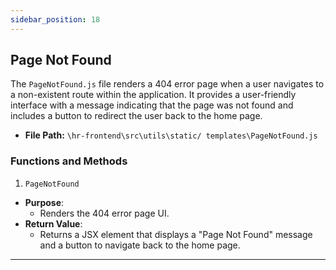 ```yaml
---
sidebar_position: 18
---
```


## Page Not Found

The `PageNotFound.js` file renders a 404 error page when a user navigates to a non-existent route within the application. It provides a user-friendly interface with a message indicating that the page was not found and includes a button to redirect the user back to the home page. 

- **File Path:** `\hr-frontend\src\utils\static/ templates\PageNotFound.js`

### Functions and Methods

1. `PageNotFound`
- **Purpose**:
    - Renders the 404 error page UI.
- **Return Value**: 
  - Returns a JSX element that displays a "Page Not Found" message and a button to navigate back to the home page.

---